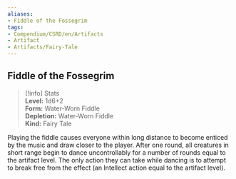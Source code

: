 ```yaml
---
aliases:
- Fiddle of the Fossegrim
tags:
- Compendium/CSRD/en/Artifacts
- Artifact
- Artifacts/Fairy-Tale
---
```


  
## Fiddle of the Fossegrim  
>[!info] Stats  
> **Level:** 1d6+2  
> **Form:** Water-Worn Fiddle  
> **Depletion:** Water-Worn Fiddle  
> **Kind:** Fairy Tale
  
Playing the fiddle causes everyone within long distance to become enticed by the music and draw closer to the player. After one round, all creatures in short range begin to dance uncontrollably for a number of rounds equal to the artifact level. The only action they can take while dancing is to attempt to break free from the effect (an Intellect action equal to the artifact level).